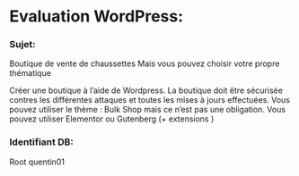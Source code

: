 # Evaluation WordPress:

### Sujet: 

Boutique de vente de chaussettes
Mais vous pouvez choisir votre propre thématique 

Créer une boutique à l’aide de Wordpress. La boutique doit être sécurisée contres les différentes
attaques et toutes les mises à jours effectuées.
Vous pouvez utiliser le thème : Bulk Shop mais ce n’est pas une obligation.
Vous pouvez utiliser Elementor ou Gutenberg (+ extensions )

### Identifiant DB:

Root
quentin01